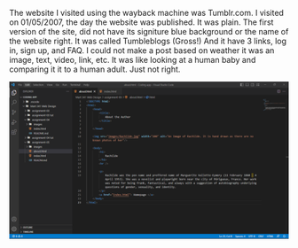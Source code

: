 The website I visited using the wayback machine was Tumblr.com. I visited on 01/05/2007, the day the website was published. It was plain. The first version of the site, did not have its signiture blue background or the name of the website right. It was called Tumbleblogs (Gross!) And it have 3 links, log in, sign up, and FAQ. I could not make a post based on weather it was an image, text, video, link, etc. It was like looking at a human baby and comparing it it to a human adult. Just not right.

![Screenshot](./images/screenshot.png)